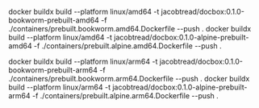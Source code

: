 
docker buildx build --platform linux/amd64 -t jacobtread/docbox:0.1.0-bookworm-prebuilt-amd64 -f ./containers/prebuilt.bookworm.amd64.Dockerfile --push .
docker buildx build --platform linux/amd64 -t jacobtread/docbox:0.1.0-alpine-prebuilt-amd64 -f ./containers/prebuilt.alpine.amd64.Dockerfile --push .


docker buildx build --platform linux/arm64 -t jacobtread/docbox:0.1.0-bookworm-prebuilt-arm64 -f ./containers/prebuilt.bookworm.arm64.Dockerfile --push .
docker buildx build --platform linux/arm64 -t jacobtread/docbox:0.1.0-alpine-prebuilt-arm64 -f ./containers/prebuilt.alpine.arm64.Dockerfile --push .